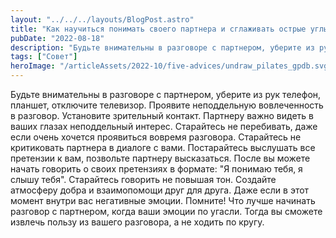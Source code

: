 ```yaml
---
layout: "../../../layouts/BlogPost.astro"
title: "Как научиться понимать своего партнера и сглаживать острые углы вовремя разговора."
pubDate: "2022-08-18"
description: "Будьте внимательны в разговоре с партнером, уберите из рук телефон, планшет, отключите телевизор. Проявите неподдельную вовлеченность в разговор."
tags: ["Совет"]
heroImage: "/articleAssets/2022-10/five-advices/undraw_pilates_gpdb.svg"
---
```


Будьте внимательны в разговоре с партнером, уберите из рук телефон, планшет, отключите телевизор. Проявите неподдельную вовлеченность в разговор. Установите зрительный контакт. Партнеру важно видеть в ваших глазах неподдельный интерес. Старайтесь не перебивать, даже если очень хочется проявиться вовремя разговора. Старайтесь не критиковать партнера в диалоге с вами. Постарайтесь выслушать все претензии к вам, позвольте партнеру высказаться. После вы можете начать говорить о своих претензиях в формате: "Я понимаю тебя, я слышу тебя". Старайтесь говорить не повышая тон. Создайте атмосферу добра и взаимопомощи друг для друга. Даже если в этот момент внутри вас негативные эмоции. Помните! Что лучше начинать разговор с партнером, когда ваши эмоции по угасли. Тогда вы сможете извлечь пользу из вашего разговора, а не ходить по кругу.
